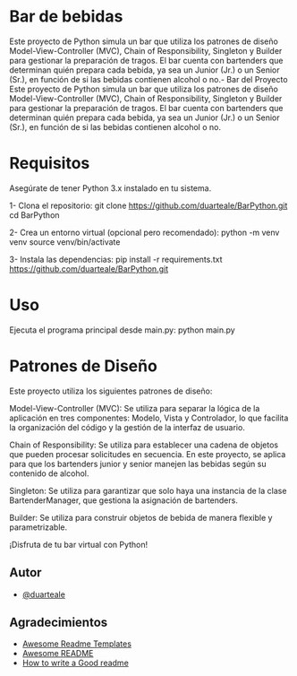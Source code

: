 
# Bar de bebidas

Este proyecto de Python simula un bar que utiliza los patrones de diseño Model-View-Controller (MVC), Chain of Responsibility, Singleton y Builder para gestionar la preparación de tragos. El bar cuenta con bartenders que determinan quién prepara cada bebida, ya sea un Junior (Jr.) o un Senior (Sr.), en función de si las bebidas contienen alcohol o no.- Bar del Proyecto
Este proyecto de Python simula un bar que utiliza los patrones de diseño Model-View-Controller (MVC), Chain of Responsibility, Singleton y Builder para gestionar la preparación de tragos. El bar cuenta con bartenders que determinan quién prepara cada bebida, ya sea un Junior (Jr.) o un Senior (Sr.), en función de si las bebidas contienen alcohol o no.


# Requisitos
  Asegúrate de tener Python 3.x instalado en tu sistema.


1- Clona el repositorio:
git clone https://github.com/duarteale/BarPython.git
cd BarPython


2- Crea un entorno virtual (opcional pero recomendado):
python -m venv venv
source venv/bin/activate

3- Instala las dependencias:
pip install -r requirements.txt
https://github.com/duarteale/BarPython.git


# Uso
  Ejecuta el programa principal desde main.py:
  python main.py

# Patrones de Diseño
  Este proyecto utiliza los siguientes patrones de diseño:

Model-View-Controller (MVC): Se utiliza para separar la lógica de la aplicación en tres componentes: Modelo, Vista y Controlador, lo que facilita la organización del código y la gestión de la interfaz de usuario.

Chain of Responsibility: Se utiliza para establecer una cadena de objetos que pueden procesar solicitudes en secuencia. En este proyecto, se aplica para que los bartenders junior y senior manejen las bebidas según su contenido de alcohol.

Singleton: Se utiliza para garantizar que solo haya una instancia de la clase BartenderManager, que gestiona la asignación de bartenders.

Builder: Se utiliza para construir objetos de bebida de manera flexible y parametrizable.


¡Disfruta de tu bar virtual con Python!
## Autor

- [@duarteale](https://www.github.com/duarteale)



## Agradecimientos

 - [Awesome Readme Templates](https://awesomeopensource.com/project/elangosundar/awesome-README-templates)
 - [Awesome README](https://github.com/matiassingers/awesome-readme)
 - [How to write a Good readme](https://bulldogjob.com/news/449-how-to-write-a-good-readme-for-your-github-project)

